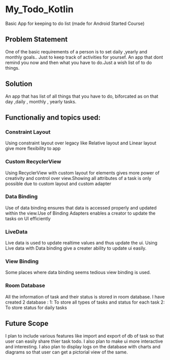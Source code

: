 # My_Todo_Kotlin
Basic App for keeping to do list (made for Android Started Course)
## Problem Statement
One of the basic requirements of a person is to set daily ,yearly and monthly goals.. Just to keep track of activities for yoursef. An app that dont remind you now and then what you have to do.Just a wish list of to do things.

## Solution
An app that has list of all things that you have to do, biforcated as  on that day ,daily , monthly , yearly tasks.

## Functionaliy and topics used:

### Constraint Layout
Using constraint layout over legacy like Relative layout and Linear layout give more flexibility to app

### Custom RecyclerView 
Using RecyclerView with custom layout for elements gives more power of creativity and control over view.Showing all attributes of a task is only possible due to custom layout and custom adapter

### Data Binding
Use of data binding ensures that data is accessed properly and updated within the view.Use of Binding Adapters enables a creator to update the tasks on UI efficiently

### LiveData
Live data is used to update realtime values and thus update the ui. Using Live data with Data binding give a creater ability to update ui easily.

### View Binding
Some places where data binding seems tedious view binding is used.

### Room Database
All the information of task and their status is stored in room database. I have created 2 database :
1: To store all types of tasks and status for each task
2: To store status for daily tasks

## Future Scope
I plan to include various features like import and export of db of task so that user can easily share thier task todo. 
I also plan to make ui more interactive and interesting.
I also plan to display logs on the database with charts and diagrams so that user can get a pictorial view of the same.


